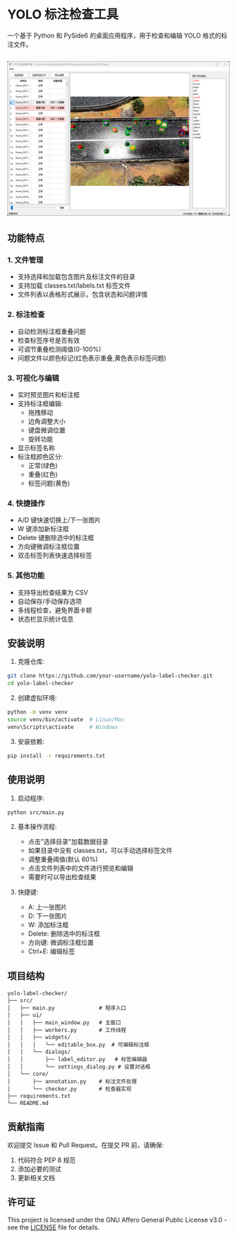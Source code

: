 # YOLO 标注检查工具

一个基于 Python 和 PySide6 的桌面应用程序，用于检查和编辑 YOLO 格式的标注文件。



## ![image-20241222220716672](./assets/image-20241222220716672.png)



## 功能特点

### 1. 文件管理
- 支持选择和加载包含图片及标注文件的目录
- 支持加载 classes.txt/labels.txt 标签文件
- 文件列表以表格形式展示，包含状态和问题详情

### 2. 标注检查
- 自动检测标注框重叠问题
- 检查标签序号是否有效
- 可调节重叠检测阈值(0-100%)
- 问题文件以颜色标记(红色表示重叠,黄色表示标签问题)

### 3. 可视化与编辑
- 实时预览图片和标注框
- 支持标注框编辑:
  - 拖拽移动
  - 边角调整大小
  - 键盘微调位置
  - 旋转功能
- 显示标签名称
- 标注框颜色区分:
  - 正常(绿色)
  - 重叠(红色)
  - 标签问题(黄色)

### 4. 快捷操作
- A/D 键快速切换上/下一张图片
- W 键添加新标注框
- Delete 键删除选中的标注框
- 方向键微调标注框位置
- 双击标签列表快速选择标签

### 5. 其他功能
- 支持导出检查结果为 CSV
- 自动保存/手动保存选项
- 多线程检查，避免界面卡顿
- 状态栏显示统计信息

## 安装说明

1. 克隆仓库:
```bash
git clone https://github.com/your-username/yolo-label-checker.git
cd yolo-label-checker
```

2. 创建虚拟环境:
```bash
python -m venv venv
source venv/bin/activate  # Linux/Mac
venv\Scripts\activate     # Windows
```

3. 安装依赖:
```bash
pip install -r requirements.txt
```

## 使用说明

1. 启动程序:
```bash
python src/main.py
```

2. 基本操作流程:
   - 点击"选择目录"加载数据目录
   - 如果目录中没有 classes.txt，可以手动选择标签文件
   - 调整重叠阈值(默认 60%)
   - 点击文件列表中的文件进行预览和编辑
   - 需要时可以导出检查结果

3. 快捷键:
   - A: 上一张图片
   - D: 下一张图片
   - W: 添加标注框
   - Delete: 删除选中的标注框
   - 方向键: 微调标注框位置
   - Ctrl+E: 编辑标签

## 项目结构

```
yolo-label-checker/
├── src/
│   ├── main.py              # 程序入口
│   ├── ui/
│   │   ├── main_window.py   # 主窗口
│   │   ├── workers.py       # 工作线程
│   │   ├── widgets/
│   │   │   └── editable_box.py  # 可编辑标注框
│   │   └── dialogs/
│   │       ├── label_editor.py   # 标签编辑器
│   │       └── settings_dialog.py # 设置对话框
│   └── core/
│       ├── annotation.py    # 标注文件处理
│       └── checker.py       # 检查器实现
├── requirements.txt
└── README.md
```

## 贡献指南

欢迎提交 Issue 和 Pull Request。在提交 PR 前，请确保:

1. 代码符合 PEP 8 规范
2. 添加必要的测试
3. 更新相关文档

## 许可证

This project is licensed under the GNU Affero General Public License v3.0 - see the [LICENSE](LICENSE) file for details.